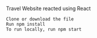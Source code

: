 Travel Website reacted using React


```#Run the program
Clone or download the file
Run npm install
To run locally, run npm start